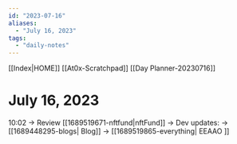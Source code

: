 ```yaml
---
id: "2023-07-16"
aliases:
  - "July 16, 2023"
tags:
  - "daily-notes"
---
```

[[Index|HOME]]
[[At0x-Scratchpad]]
[[Day Planner-20230716]]
# July 16, 2023
10:02
-> Review [[1689519671-nftfund|nftFund]]
-> Dev updates:
-> [[1689448295-blogs| Blog]]
-> [[1689519865-everything| EEAAO ]]


